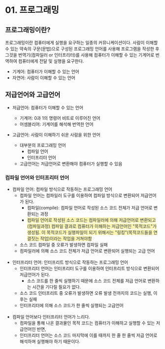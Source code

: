 # 01. 프로그래밍

## 프로그래밍이란?

프로그래밍이란 컴퓨터에게 실행을 요구하는 일종의 커뮤니케이션이다.
사람이 이해할 수 있는 약속의 구문(문법)으로 구성된 프로그래밍 언어를 사용해 프로그램을 작성한 후 
그것을 번역기(컴파일러 or 인터프리터)를 사용해 컴퓨터가 이해할 수 있는 기계어로 번역하여 컴퓨터에게 전달 및 실행을 요구한다.

- 기계어: 컴퓨터가 이해할 수 있는 언어
- 자연어: 사람이 이해할 수 있는 언어

## 저급언어와 고급언어

- 저급언어: 컴퓨터가 이해할 수 있는 언어
  + 기계어: 0과 1의 명령어 비트로 이루어진 언어
  + 어셈블리어: 기계어를 해석해 번역한 언어

- 고급언어: 사람이 이해하기 쉬운 사람을 위한 언어
  + 대부분의 프로그래밍 언어
    + 컴파일 언어
    + 인터프리터 언어
  + 고급언어는 저급언어로 변환해야 컴퓨터가 실행할 수 있음

### 컴파일 언어와 인터프리터 언어

- 컴파일 언어: 컴파일 방식으로 작동하는 프로그래밍 언어
  + 컴파일 언어는 컴파일러 도구를 이용하여 컴파일 방식으로 변환되어 저급언어가 된다.
    + 컴파일(compile): 컴파일 언어로 작성된 소스 코드 전체가 저급 언어로 변환되는 과정
    + <span style='color: #2D3748; background-color: #fff5b1'>컴파일 언어로 작성된 소스 코드는 컴파일러에 의해 저급언어로 변환되고(컴파일과정) 컴파일 결과로 컴퓨터가 이해하는 저급언어인 "목적코드"가 생성됨. 이 목적코드가 실행파일이 되기 위해서는 "링킹"(목적코드들을 연결짓는 작업)이라는 작업을 거쳐야함</span>
  + 소스 코드 컴파일 중 오류가 발생하면 컴파일 실패
  + 컴파일러에 의해 소스 코드 전체가 저급 언어로 변환되어 실행되는 고급 언어<br/><br/>
- 인터프리터 언어: 인터프리트 방식으로 작동하는 프로그래밍 언어
  + 인터프리터 언어는 인터프리터 도구를 이용하여 인터프리트 방식으로 변환되어 저급언어가 된다.
    + 소스 코드를 한 줄씩 실행하기 때문에 소스 코드 전체를 저급 언어로 변환하는 시간을 기다릴 필요가 없다.
  + 소스 코드 인터프리트 중 오류가 발생하면 오류 발생 전까지의 코드는 실행, 이후는 실패
  + 인터프리터에 의해 소스 코드가 한 줄씩 실행되는 고급언어<br/><br/>
- 컴파일 언어보다 인터프리터 언어가 느리다.
  + 컴파일을 통해 나온 결과물인 목적 코드는 컴퓨터가 이해하고 실행할 수 있는 저급언어인 반면, 
  + 인터프리터 언어는 소스 코드 마지막에 이를 때까지 한 줄 한 줄씩 저급 언어로 해석하며 실행해야 하기 때문이다.
